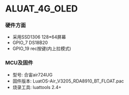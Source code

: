 # ALUAT_4G_OLED

### 硬件方面
- 采用SSD1306 128*64屏幕
- GPIO_7  DS18B20
- GPIO_19 rec按键(内上拉模式)


### MCU及固件
- 型号: 合宙air724UG
- 固件版本: LuatOS-Air_V3205_RDA8910_BT_FLOAT.pac
- 烧录工具: luattools 2.4+
